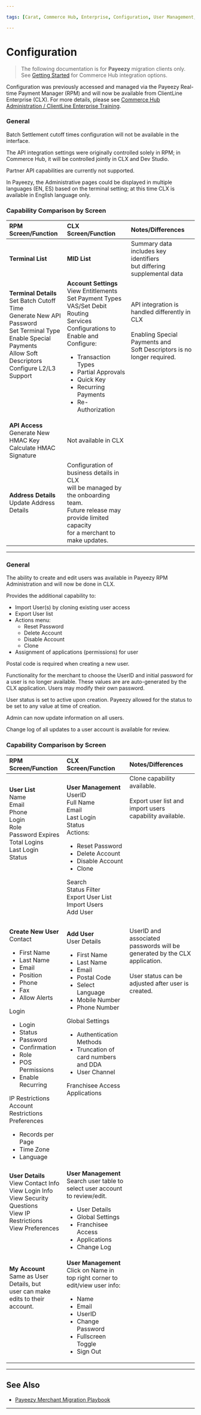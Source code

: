```yaml
---

tags: [Carat, Commerce Hub, Enterprise, Configuration, User Management, Card Not Present, Payeezy]

---
```


# Configuration

<!-- theme: danger -->
>  The following documentation is for **Payeezy** migration clients only. See [Getting Started](?path=docs/Getting-Started/Getting-Started-General.md) for Commerce Hub integration options.

Configuration was previously accessed and managed via the Payeezy Real-time Payment Manager (RPM) and will now be available from ClientLine Enterprise (CLX).  For more details, please see [Commerce Hub Administration / ClientLine Enterprise Training](https://fiserv.cloudguides.com/en-us/guides/ClientLine%20Enterprise%20from%20Fiserv).

<!--type: tab
titles: Terminal Configuration, User Management
-->

### General

Batch Settlement cutoff times configuration will not be available in the interface. 
 
The API integration settings were originally controlled solely in RPM; in Commerce Hub, it will be controlled jointly in CLX and Dev Studio.

Partner API capabilities are currently not supported.

In Payeezy, the Administrative pages could be displayed in multiple languages (EN, ES) based on the terminal setting; at this time CLX is available in English language only.

### Capability Comparison by Screen
 
| RPM Screen/Function | CLX Screen/Function | Notes/Differences|
| :-------------------------------------- | :------------- |:----------------|
| **Terminal List** | **MID List** | Summary data includes key identifiers <br> but differing supplemental data |
|**Terminal Details**<br> Set Batch Cutoff Time<br> Generate New API Password<br> Set Terminal Type<br> Enable Special Payments<br> Allow Soft Descriptors<br> Configure L2/L3 Support <br><br><br><br><br> | **Account Settings**<br> View Entitlements<br> Set Payment Types<br> VAS/Set Debit Routing<br> Services Configurations to Enable and Configure:<ul><li>Transaction Types</li><li> Partial Approvals</li><li> Quick Key</li><li> Recurring Payments</li><li> Re-Authorization </li></ul> | API integration is handled differently in CLX <br> <br> Enabling Special Payments and <br> Soft Descriptors is no longer required. <br> <br> <br><br><br><br>
|**API Access**<br> Generate New HMAC Key<br> Calculate HMAC Signature  | Not available in CLX | |
|**Address Details**<br> Update Address Details | Configuration of business details in CLX <br> will be managed by the onboarding team. <br> Future release may provide limited capacity <br> for a merchant to make updates.  | 

<!--
type: tab
-->

---

### General

The ability to create and edit users was available in Payeezy RPM Administration and will now be done in CLX.

Provides the additional capability to: 
- Import User(s) by cloning existing user access
- Export User list
- Actions menu:
   - Reset Password
   - Delete Account
   - Disable Account
   - Clone
- Assignment of applications (permissions) for user

Postal code is required when creating a new user.

Functionality for the merchant to choose the UserID and initial password for a user is no longer available.  These values are are auto-generated by the CLX application.  Users may modify their own password.

User status is set to active upon creation.  Payeezy allowed for the status to be set to any value at time of creation. 

Admin can now update information on all users.

Change log of all updates to a user account is available for review.

###  Capability Comparison by Screen
   
| RPM Screen/Function | CLX Screen/Function | Notes/Differences|
| :---------------- | :------------- |:----------------|  
|**User List**<br> Name<br> Email<br> Phone<br> Login<br> Role<br> Password Expires<br>  Total Logins<br>  Last Login<br>  Status   <br>  <br>  <br> <br> <br> <br> <br> <br>| **User Management**<br> UserID<br> Full Name<br> Email<br> Last Login<br>  Status<br>  Actions:<ul><li>Reset Password</li><li>Delete Account</li><li> Disable Account</li><li>Clone</li></ul>  Search<br> Status Filter<br> Export User List<br> Import Users<br> Add User<br> | Clone capability available. <br> <br> Export user list and import users capability available.  <br> <br>  <br>  <br> <br> <br> <br> <br> <br> <br> <br> <br> <br> <br> <br>|
|**Create New User**<br> Contact <ul><li>First Name</li><li>Last Name</li><li>Email</li><li>Position</li><li>Phone</li><li>Fax</li><li> Allow Alerts</li></ul>  Login<ul><li>Login</li><li>Status</li><li>Password</li><li>Confirmation</li><li>Role</li><li>POS Permissions</li><li>Enable Recurring</li></ul> IP Restrictions<br> Account Restrictions<br> Preferences<ul><li>Records per Page</li><li>Time Zone</li><li>Language</li></ul> | **Add User**<br> User Details<ul><li>First Name</li><li>Last Name</li><li>Email</li><li>Postal Code</li><li>Select Language</li><li>Mobile Number</li><li>Phone Number</li></ul> Global Settings<ul><li> Authentication Methods</li><li> Truncation of card numbers and DDA</li><li> User Channel</li></ul> Franchisee Access<br>Applications <br> <br> <br> <br> <br> <br> <br> <br> <br> <br>| UserID and associated passwords will be generated by the CLX application. <br> <br> User status can be adjusted after user is created.<br><br> <br> <br> <br> <br> <br> <br> <br> <br> <br> <br> <br> <br> <br> <br> <br> <br> <br> <br> <br> <br> <br> <br>|
|**User Details**<br> View Contact Info<br> View Login Info<br> View Security Questions<br> View IP Restrictions<br> View Preferences <br> <br>  <br> <br> | **User Management**<br> Search user table to select user account to review/edit.<ul><li> User Details</li><li>Global Settings</li><li> Franchisee Access</li><li>Applications</li><li> Change Log</li></ul> | |
|**My Account**<br> Same as User Details, but  <br> user can make edits to their account. <br> <br> <br> <br> <br> <br> <br>| **User Management**<br> Click on Name in top right corner to edit/view user info: <ul><li>Name </li><li>  Email </li><li>  UserID</li><li>  Change Password</li><li>  Fullscreen Toggle</li><li> Sign Out</li></ul> | |

---

<!-- type: tab-end -->

## See Also

- [Payeezy Merchant Migration Playbook](?path=docs/Resources/Guides/Payeezy/Payeezy-Migration-ExtendedLanding.md)

---

